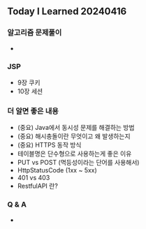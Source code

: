 Today I Learned 20240416
---

### 알고리즘 문제풀이

- 

### JSP

- 9장 쿠키
- 10장 세션

### 더 알면 좋은 내용

- (중요) Java에서 동시성 문제를 해결하는 방법
- (중요) 해시충돌이란 무엇이고 왜 발생하는지
- (중요) HTTPS 동작 방식
- 테이블명은 단수형으로 사용하는게 좋은 이유
- PUT vs POST (멱등성이라는 단어를 사용해서)
- HttpStatusCode (1xx ~ 5xx)
- 401 vs 403
- RestfulAPI 란?

### Q & A

- 